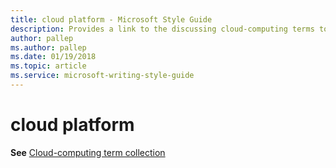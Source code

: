 ```yaml
---
title: cloud platform - Microsoft Style Guide
description: Provides a link to the discussing cloud-computing terms topic as it pertains to the term 'cloud platform'.
author: pallep
ms.author: pallep
ms.date: 01/19/2018
ms.topic: article
ms.service: microsoft-writing-style-guide
---
```


# cloud platform

**See** [Cloud-computing term collection](~/a-z-word-list-term-collections/term-collections/cloud-computing-terms.md)
